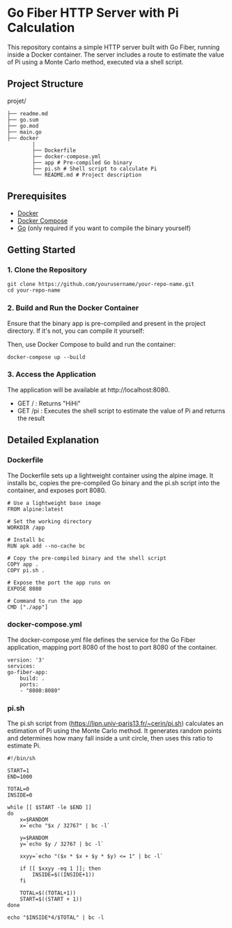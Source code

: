 # Go Fiber HTTP Server with Pi Calculation

This repository contains a simple HTTP server built with Go Fiber, running inside a Docker container. The server includes a route to estimate the value of Pi using a Monte Carlo method, executed via a shell script.

## Project Structure

projet/

    ├── readme.md
    ├── go.sum
    ├── go.mod
    ├── main.go
    ├── docker
            |
            ├── Dockerfile
            ├── docker-compose.yml
            ├── app # Pre-compiled Go binary
            ├── pi.sh # Shell script to calculate Pi
            └── README.md # Project description


## Prerequisites

- [Docker](https://www.docker.com/get-started)
- [Docker Compose](https://docs.docker.com/compose/install/)
- [Go](https://golang.org/doc/install) (only required if you want to compile the binary yourself)

## Getting Started

### 1. Clone the Repository


    git clone https://github.com/yourusername/your-repo-name.git
    cd your-repo-name


### 2. Build and Run the Docker Container

Ensure that the binary app is pre-compiled and present in the project directory. If it's not, you can compile it yourself:

Then, use Docker Compose to build and run the container:

    docker-compose up --build

### 3. Access the Application

The application will be available at http://localhost:8080.

- GET / : Returns "HiHi"
- GET /pi : Executes the shell script to estimate the value of Pi and returns the result

## Detailed Explanation
### Dockerfile

The Dockerfile sets up a lightweight container using the alpine image. It installs bc, copies the pre-compiled Go binary and the pi.sh script into the container, and exposes port 8080.

    # Use a lightweight base image
    FROM alpine:latest

    # Set the working directory
    WORKDIR /app

    # Install bc
    RUN apk add --no-cache bc

    # Copy the pre-compiled binary and the shell script
    COPY app .
    COPY pi.sh .

    # Expose the port the app runs on
    EXPOSE 8080

    # Command to run the app
    CMD ["./app"]

### docker-compose.yml
The docker-compose.yml file defines the service for the Go Fiber application, mapping port 8080 of the host to port 8080 of the container.

    version: '3'
    services:
    go-fiber-app:
        build: .
        ports:
        - "8080:8080"

### pi.sh
The pi.sh script from (https://lipn.univ-paris13.fr/~cerin/pi.sh) calculates an estimation of Pi using the Monte Carlo method. It generates random points and determines how many fall inside a unit circle, then uses this ratio to estimate Pi.

    #!/bin/sh

    START=1
    END=1000

    TOTAL=0
    INSIDE=0

    while [[ $START -le $END ]]
    do
        x=$RANDOM
        x=`echo "$x / 32767" | bc -l`

        y=$RANDOM
        y=`echo $y / 32767 | bc -l`

        xxyy=`echo "($x * $x + $y * $y) <= 1" | bc -l`

        if [[ $xxyy -eq 1 ]]; then
            INSIDE=$((INSIDE+1))
        fi

        TOTAL=$((TOTAL+1))
        START=$((START + 1))
    done

    echo "$INSIDE*4/$TOTAL" | bc -l
